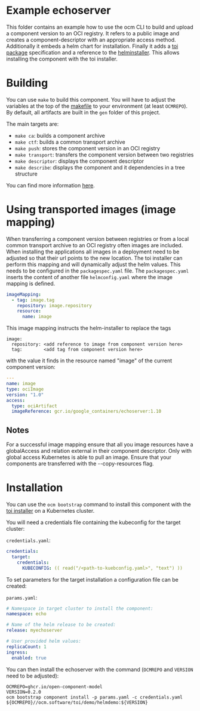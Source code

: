 # Example echoserver

This folder contains an example how to use the ocm CLI to build and upload a component version to an OCI registry. It refers to a public image and creates a component-descriptor with an appropriate access method. Additionally it embeds a helm chart for installation. Finally it adds a [toi package](../../docs/reference/ocm_toi-bootstrapping.md) specification and a reference to the [helminstaller](../helminstaller/README.md). This allows installing the component with the toi installer.

# Building

You can use `make` to build this component. You will have to adjust the variables at the top of the [makefile](Makefile) to your environment (at least `OCMREPO`). By default, all artifacts are built in the `gen` folder of this project.

The main targets are:

* `make ca`: builds a component archive
* `make ctf`: builds a common transport archive
* `make push`: stores the component version in an OCI registry
* `make transport`: transfers the component version between two registries
* `make descriptor`: displays the component descriptor
* `make describe`: displays the component and it dependencies in a tree structure

You can find more information [here](../../cmds/helminstaller/README.md).

# Using transported images (image mapping)

When transferring a component version between registries or from a local common transport archive to an OCI registry often images are included. When installing the applications all images in a deployment need to be adjusted so that their url points to the new location. The toi installer can perform this mapping and will dynamically adjust the helm values. This needs to be configured in the `packagespec.yaml` file. The `packagespec.yaml` inserts the content of another file `helmconfig.yaml` where the image mapping is defined.

```yaml
imageMapping:
  - tag: image.tag
    repository: image.repository
    resource:
      name: image
```

This image mapping instructs the helm-installer to replace the tags

```
image:
  repository: <add reference to image from component version here>
  tag:        <add tag from component version here>
```

with the value it finds in the resource named "image" of the current component version:

```yaml
---
name: image
type: ociImage
version: "1.0"
access:
  type: ociArtifact
  imageReference: gcr.io/google_containers/echoserver:1.10
```

## Notes

For a successful image mapping ensure that all you image resources have a globalAccess and relation external in their component descriptor. Only with global access Kubernetes is able to pull an image. Ensure that your components are transferred with the --copy-resources flag.

# Installation

You can use the `ocm bootstrap` command to install this component with the [toi installer](../../docs/reference/ocm_toi-bootstrapping.md) on a Kubernetes cluster.

You will need a credentials file containing the kubeconfig for the target cluster:

`credentials.yaml`:

```yaml
credentials:
  target:
    credentials:
      KUBECONFIG: (( read("/<path-to-kuebconfig.yaml>", "text") ))

```

To set parameters for the target installation a configuration file can be created:

`params.yaml`:

```yaml
# Namespace in target cluster to install the component:
namespace: echo

# Name of the helm release to be created:
release: myechoserver

# User provided helm values:
replicaCount: 1
ingress:
  enabled: true
```

You can then install the echoserver with the command (`OCMREPO` and `VERSION` need to be adjusted):

```shell
OCMREPO=ghcr.io/open-component-model
VERSION=0.2.0
ocm bootstrap component install -p params.yaml -c credentials.yaml ${OCMREPO}//ocm.software/toi/demo/helmdemo:${VERSION}
```
